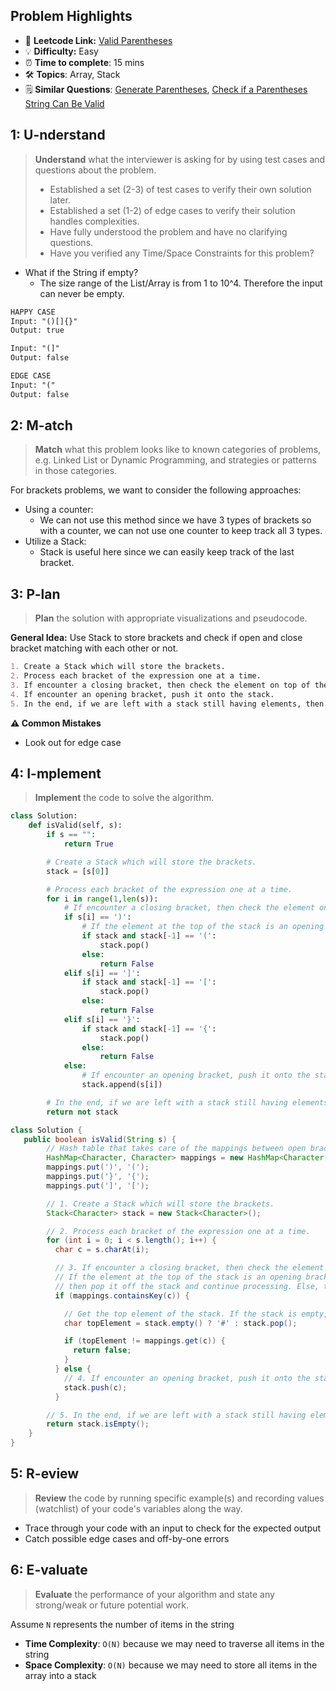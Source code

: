 ## Problem Highlights

* 🔗 **Leetcode Link:** [Valid Parentheses](https://leetcode.com/problems/valid-parentheses/)
* 💡 **Difficulty:** Easy
* ⏰ **Time to complete**: 15 mins
* 🛠️ **Topics**: Array, Stack
* 🗒️ **Similar Questions**: [Generate Parentheses](https://leetcode.com/problems/generate-parentheses/), [Check if a Parentheses String Can Be Valid](https://leetcode.com/problems/check-if-a-parentheses-string-can-be-valid/)

## 1: U-nderstand
 
> **Understand** what the interviewer is asking for by using test cases and questions about the problem.
> 
> - Established a set (2-3) of test cases to verify their own solution later.
> - Established a set (1-2) of edge cases to verify their solution handles complexities.
> - Have fully understood the problem and have no clarifying questions.
> - Have you verified any Time/Space Constraints for this problem?

- What if the String if empty?
    - The size range of the List/Array is from 1 to 10^4. Therefore the input can never be empty.

   
```markdown
HAPPY CASE
Input: "()[]{}"
Output: true

Input: "(]"
Output: false

EDGE CASE
Input: "("
Output: false
```   
    
## 2: M-atch

<!-- See https://docs.google.com/document/d/1hYT1hoOJ6pFIt8A5q-PIZmYP7pB4WqlzyUJgFx9x2mY/edit#heading=h.ya2de4n4zsds for list of algorithms based on question type-->

> **Match** what this problem looks like to known categories of problems, e.g. Linked List or Dynamic Programming, and strategies or patterns in those categories.

For brackets problems, we want to consider the following approaches:

- Using a counter: 
    - We can not use this method since we have 3 types of brackets so with a counter, we can not use one counter to keep track all 3 types.
- Utilize a Stack: 
    - Stack is useful here since we can easily keep track of the last bracket.

## 3: P-lan

> **Plan** the solution with appropriate visualizations and pseudocode.

**General Idea:** Use Stack to store brackets and check if open and close bracket matching with each other or not.

```markdown
1. Create a Stack which will store the brackets.
2. Process each bracket of the expression one at a time.
3. If encounter a closing bracket, then check the element on top of the stack. If the element at the top of the stack is an opening bracket of the same type, then pop it off the stack and continue processing. Else, this implies an invalid expression.
4. If encounter an opening bracket, push it onto the stack.
5. In the end, if we are left with a stack still having elements, then this implies an invalid expression.
```

**⚠️ Common Mistakes**

* Look out for edge case
## 4: I-mplement

> **Implement** the code to solve the algorithm.

```python
class Solution:
    def isValid(self, s):
        if s == "":
            return True

        # Create a Stack which will store the brackets.
        stack = [s[0]]

        # Process each bracket of the expression one at a time.
        for i in range(1,len(s)):
            # If encounter a closing bracket, then check the element on top of the stack. 
            if s[i] == ')':
                # If the element at the top of the stack is an opening bracket of the same type, then pop it off the stack and continue processing. Else, this implies an invalid expression. 
                if stack and stack[-1] == '(':
                    stack.pop()
                else:
                    return False
            elif s[i] == ']':
                if stack and stack[-1] == '[':
                    stack.pop()
                else:
                    return False
            elif s[i] == '}':
                if stack and stack[-1] == '{':
                    stack.pop()
                else:
                    return False
            else:
                # If encounter an opening bracket, push it onto the stack.
                stack.append(s[i])

        # In the end, if we are left with a stack still having elements, then this implies an invalid expression.
        return not stack
```

```java
class Solution {
   public boolean isValid(String s) {
        // Hash table that takes care of the mappings between open brackets and close brackets
        HashMap<Character, Character> mappings = new HashMap<Character, Character>();
        mappings.put(')', '(');
        mappings.put('}', '{');
        mappings.put(']', '[');

        // 1. Create a Stack which will store the brackets.
        Stack<Character> stack = new Stack<Character>();

        // 2. Process each bracket of the expression one at a time.
        for (int i = 0; i < s.length(); i++) {
          char c = s.charAt(i);

          // 3. If encounter a closing bracket, then check the element on top of the stack.
          // If the element at the top of the stack is an opening bracket of the same type,
          // then pop it off the stack and continue processing. Else, this implies an invalid expression.
          if (mappings.containsKey(c)) {

            // Get the top element of the stack. If the stack is empty, set a dummy value of '#'
            char topElement = stack.empty() ? '#' : stack.pop();

            if (topElement != mappings.get(c)) {
              return false;
            }
          } else {
            // 4. If encounter an opening bracket, push it onto the stack.
            stack.push(c);
          }

        // 5. In the end, if we are left with a stack still having elements, then this implies an invalid expression.
        return stack.isEmpty();
    }
}
```

## 5: R-eview

> **Review** the code by running specific example(s) and recording values (watchlist) of your code's variables along the way.

- Trace through your code with an input to check for the expected output
- Catch possible edge cases and off-by-one errors

## 6: E-valuate

> **Evaluate** the performance of your algorithm and state any strong/weak or future potential work.

Assume `N` represents the number of items in the string

* **Time Complexity**: `O(N)` because we may need to traverse all items in the string
* **Space Complexity**: `O(N)` because we may need to store all items in the array into a stack